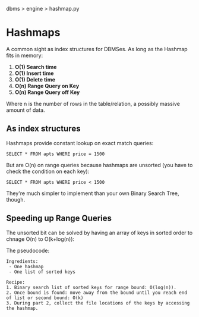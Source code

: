 dbms > engine > hashmap.py

# Hashmaps
A common sight as index structures for DBMSes. As long as the Hashmap fits in memory:

1. **O(1) Search time**
2. **O(1) Insert time**
3. **O(1) Delete time**
4. **O(n) Range Query on Key** 
4. **O(n) Range Query off Key**

Where n is the number of rows in the table/relation, a possibly massive amount of data.

## As index structures

Hashmaps provide constant lookup on exact match queries:
```
SELECT * FROM apts WHERE price = 1500
```
But are O(n) on range queries because hashmaps are unsorted (you have to check the condition on each key):
```
SELECT * FROM apts WHERE price < 1500
```
They're much simpler to implement than your own Binary Search Tree, though. 

## Speeding up Range Queries

The unsorted bit can be solved by having an array of keys in sorted order to chnage O(n) to O(k+log(n)):

The pseudocode:
```
Ingredients:
 - One hashmap
 - One list of sorted keys

Recipe:
1. Binary search list of sorted keys for range bound: O(log(n)).
2. Once bound is found: move away from the bound until you reach end of list or second bound: O(k)
3. During part 2, collect the file locations of the keys by accessing the hashmap. 
```